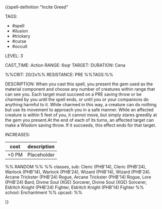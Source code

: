 {{spell-definition "Incite Greed"

TAGS: 
  - #spell
  - #ilusion 
  - #trickery 
  - #curse 
  - #occult 

LEVEL: 3

CAST_TIME: Action
RANGE: 6sqr
TARGET: 
DURATION: Cena

%%CRIT: 20/2x%%
RESISTANCE: PRE
%%TAGS:%%

DESCRIPTION:
When you cast this spell, you present the gem used as the material component and choose any number of creatures within range that can see you. Each target must succeed on a PRE saving throw or be charmed by you until the spell ends, or until you or your companions do anything harmful to it. While charmed in this way, a creature can do nothing but use its movement to approach you in a safe manner. While an affected creature is within 5 feet of you, it cannot move, but simply stares greedily at the gem you present.At the end of each of its turns, an affected target can make a Wisdom saving throw. If it succeeds, this effect ends for that target.

INCREASES:

| cost | description |
| ---- | ----------- |
| +0 PM     |    Placeholder        |


%% RANDOM
%%
%% classes, sub: Cleric (PHB'14), Cleric (PHB'24), Warlock (PHB'14), Warlock (PHB'24), Wizard (PHB'14), Wizard (PHB'24). Arcane Trickster (PHB'24) Rogue, Arcane Trickster (PHB'14) Rogue, Lore (PHB'24) Bard, Divine Soul (XGE) Sorcerer, Divine Soul (XGE) Sorcerer, Eldritch Knight (PHB'24) Fighter, Eldritch Knight (PHB'14) Fighter
%% school: Enchantment
%% upcast: 
%%


}}